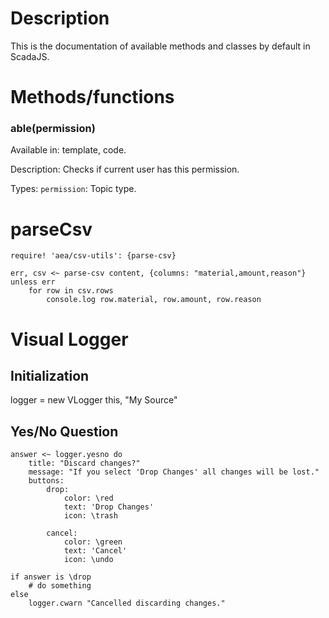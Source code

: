 # Description

This is the documentation of available methods and classes by default in ScadaJS.

# Methods/functions

### able(permission)

Available in: template, code.

Description: Checks if current user has this permission.

Types:
    `permission`: Topic type.

# parseCsv

```
require! 'aea/csv-utils': {parse-csv}

err, csv <~ parse-csv content, {columns: "material,amount,reason"}
unless err
    for row in csv.rows
        console.log row.material, row.amount, row.reason

```

# Visual Logger

## Initialization

logger = new VLogger this, "My Source"

## Yes/No Question 

```ls
answer <~ logger.yesno do
    title: "Discard changes?"
    message: "If you select 'Drop Changes' all changes will be lost."
    buttons:
        drop:
            color: \red
            text: 'Drop Changes'
            icon: \trash

        cancel:
            color: \green
            text: 'Cancel'
            icon: \undo

if answer is \drop
    # do something
else
    logger.cwarn "Cancelled discarding changes."
```
